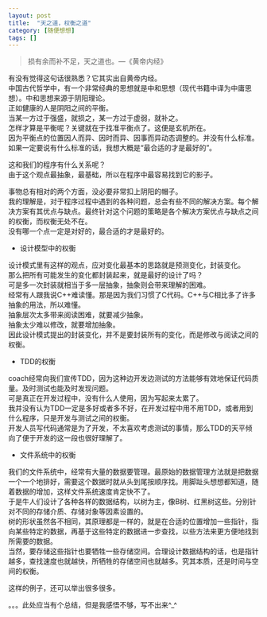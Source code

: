 ```yaml
---
layout: post
title:  "天之道，权衡之道"
category: [随便想想]
tags: []
---
```


> 损有余而补不足，天之道也。—《黄帝内经》

有没有觉得这句话很熟悉？它其实出自黄帝内经。  
中国古代哲学中，有一个非常经典的思想就是中和思想（现代书籍中译为中庸思想）。中和思想来源于阴阳理论。  
正如健康的人是阴阳之间的平衡。  
当某一方过于强盛，就损之，某一方过于虚弱，就补之。  
怎样才算是平衡呢？关键就在于找准平衡点了。这便是玄机所在。  
因为平衡点的位置因人而异、因时而异、因事而异动态调整的。并没有什么标准。  
如果一定要说有什么标准的话，我想大概是“最合适的才是最好的”。


这和我们的程序有什么关系呢？  
由于这个观点最抽象，最基础，所以在程序中最容易找到它的影子。


事物总有相对的两个方面，没必要非常扣上阴阳的帽子。  
我的理解是，对于程序过程中遇到的各种问题，总会有些不同的解决方案。每个解决方案有其优点与缺点。最终针对这个问题的策略是各个解决方案优点与缺点之间的权衡，而权衡无处不在。  
没有哪一个点一定是对好的，最合适的才是最好的。

- 设计模型中的权衡

设计模式里有这样的观点，应对变化最基本的思路就是预测变化，封装变化。  
那么把所有可能发生的变化都封装起来，就是最好的设计了吗？  
可是多一次封装就相当于多一层抽象，抽象则会带来理解的困难。  
经常有人跟我说C++难读懂。那是因为我们习惯了C代码。C++与C相比多了许多抽象的用法，所以难懂。  
抽象层次太多带来阅读困难，就要减少抽象。  
抽象太少难以修改，就要增加抽象。  
因此设计模式提出的封装变化，并不是要封装所有的变化，而是修改与阅读之间的权衡。  

- TDD的权衡

coach经常向我们宣传TDD，因为这种边开发边测试的方法能够有效地保证代码质量。及时测试也能及时发现问题。  
可是真正在开发过程中，没有什么人使用，因为写起来太累了。  
我并没有认为TDD一定是多好或者多不好，在开发过程中用不用TDD，或者用到什么程序，只是开发与测试之间的权衡。  
开发人员写代码通常是为了开发，不太喜欢考虑测试的事情，那么TDD的天平倾向了便于开发的这一段也很好理解了。  

- 文件系统中的权衡

我们的文件系统中，经常有大量的数据要管理。最原始的数据管理方法就是把数据一个一个地排好，需要这个数据时就从头到尾按顺序找。用脚趾头想想都知道，随着数据的增加，这样文件系统速度肯定快不了。  
于是牛人们设计了各种各样的数据结构，以树为主，像B树、红黑树这些。分别针对不同的存储介质、存储对象等因素设置的。  
树的形状虽然各不相同，其原理都是一样的，就是在合适的位置增加一些指针，指向某些特定的数据，再基于这些特定的数据进一步查找，以些方法来更方便地找到所需要的数据。  
当然，要存储这些指针也要牺牲一些存储空间。合理设计数据结构的话，也是指针越多，查找速度也就越快，所牺牲的存储空间也就越多。究其本质，还是时间与空间的权衡。  


这样的例子，还可以举出很多很多。

。。。此处应当有个总结，但是我感悟不够，写不出来^_^